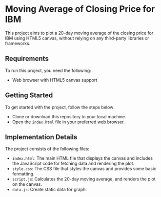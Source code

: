 # Moving Average of Closing Price for IBM

This project aims to plot a 20-day moving average of the closing price for IBM using HTML5 canvas, without relying on any third-party libraries or frameworks.

## Requirements
To run this project, you need the following:
- Web browser with HTML5 canvas support

## Getting Started
To get started with the project, follow the steps below:
- Clone or download this repository to your local machine.
- Open the `index.html` file in your preferred web browser.


## Implementation Details
The project consists of the following files:
- `index.html`: The main HTML file that displays the canvas and includes the JavaScript code for fetching data and rendering the plot.
- `style.css`: The CSS file that styles the canvas and provides some basic formatting.
- `script.js`: Calculates the 20-day moving average, and renders the plot on the canvas.
- `data.js`: Create static data for graph.
